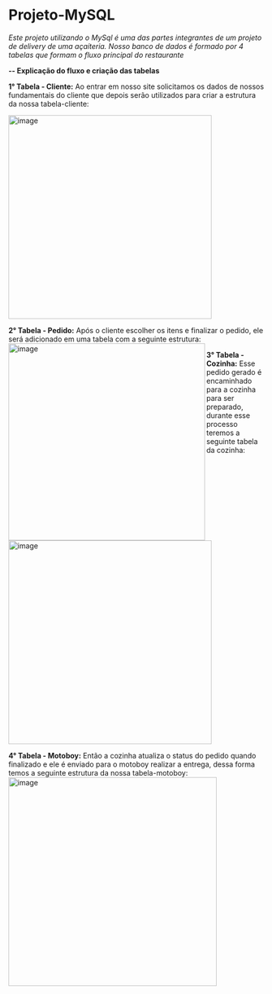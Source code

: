 # Projeto-MySQL
*Este projeto utilizando o MySql é uma das partes integrantes de um projeto de delivery de uma açaíteria. Nosso banco de dados é formado por 4 tabelas que formam o fluxo principal do restaurante*


**-- Explicação do fluxo e criação das tabelas**

**1° Tabela - Cliente:**
Ao entrar em nosso site solicitamos os dados de nossos fundamentais do cliente que depois serão utilizados para criar a estrutura da nossa tabela-cliente:
<div style="display: block;">
  <img width="400" alt="image" src="https://github.com/user-attachments/assets/a9c264b4-e091-4d6e-965a-14caf6ced13e">
</div>


**2° Tabela - Pedido:**
Após o cliente escolher os itens e finalizar o pedido, ele será adicionado em uma tabela com a seguinte estrutura:
<img width="387" alt="image" src="https://github.com/user-attachments/assets/c56d58f0-d383-4f12-8575-38ae690dafaf" align="left">

**3° Tabela - Cozinha:**
Esse pedido gerado é encaminhado para a cozinha para ser preparado, durante esse processo teremos a seguinte tabela da cozinha:
<img width="400" alt="image" src="https://github.com/user-attachments/assets/f3cb26d1-a160-4461-bcc3-5942875b623b">

**4° Tabela - Motoboy:**
Então a cozinha atualiza o status do pedido quando finalizado e ele é enviado para o motoboy realizar a entrega, dessa forma temos a seguinte estrutura da nossa tabela-motoboy:
<img width="410" alt="image" src="https://github.com/user-attachments/assets/0261bd93-2703-439e-9640-f5ec4c2d7475">






